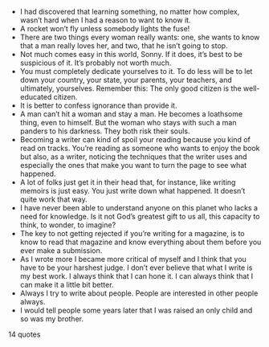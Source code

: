  - I had discovered that learning something, no matter how complex, wasn’t hard when I had a reason to want to know it.
 - A rocket won’t fly unless somebody lights the fuse!
 - There are two things every woman really wants: one, she wants to know that a man really loves her, and two, that he isn’t going to stop.
 - Not much comes easy in this world, Sonny. If it does, it’s best to be suspicious of it. It’s probably not worth much.
 - You must completely dedicate yourselves to it. To do less will be to let down your country, your state, your parents, your teachers, and ultimately, yourselves. Remember this: The only good citizen is the well-educated citizen.
 - It is better to confess ignorance than provide it.
 - A man can’t hit a woman and stay a man. He becomes a loathsome thing, even to himself. But the woman who stays with such a man panders to his darkness. They both risk their souls.
 - Becoming a writer can kind of spoil your reading because you kind of read on tracks. You’re reading as someone who wants to enjoy the book but also, as a writer, noticing the techniques that the writer uses and especially the ones that make you want to turn the page to see what happened.
 - A lot of folks just get it in their head that, for instance, like writing memoirs is just easy. You just write down what happened. It doesn’t quite work that way.
 - I have never been able to understand anyone on this planet who lacks a need for knowledge. Is it not God’s greatest gift to us all, this capacity to think, to wonder, to imagine?
 - The key to not getting rejected if you’re writing for a magazine, is to know to read that magazine and know everything about them before you ever make a submission.
 - As I wrote more I became more critical of myself and I think that you have to be your harshest judge. I don’t ever believe that what I write is my best work. I always think that I can hone it. I can always think that I can make it a little bit better.
 - Always I try to write about people. People are interested in other people always.
 - I would tell people some years later that I was raised an only child and so was my brother.

14 quotes